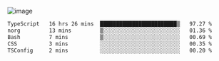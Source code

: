 ![image](https://github-profile-trophy.vercel.app/?username=CMOISDEAD&theme=kimbie_dark&row=1&no-frame=true&margin-w=15&margin-h=15)
<!--START_SECTION:waka-->

```txt
TypeScript   16 hrs 26 mins  ████████████████████████▒   97.27 %
norg         13 mins         ▒░░░░░░░░░░░░░░░░░░░░░░░░   01.36 %
Bash         7 mins          ▒░░░░░░░░░░░░░░░░░░░░░░░░   00.69 %
CSS          3 mins          ░░░░░░░░░░░░░░░░░░░░░░░░░   00.35 %
TSConfig     2 mins          ░░░░░░░░░░░░░░░░░░░░░░░░░   00.20 %
```

<!--END_SECTION:waka--> 
